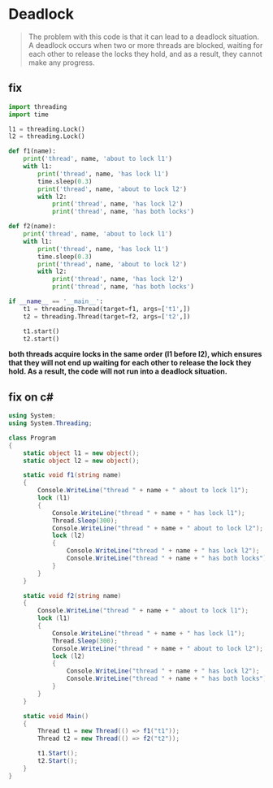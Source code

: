 # Deadlock
> The problem with this code is that it can lead to a deadlock situation. A deadlock occurs when two or more threads are blocked, waiting for each other to release the locks they hold, and as a result, they cannot make any progress.

## fix
```python
import threading
import time

l1 = threading.Lock()
l2 = threading.Lock()

def f1(name):
    print('thread', name, 'about to lock l1')
    with l1:
        print('thread', name, 'has lock l1')
        time.sleep(0.3)
        print('thread', name, 'about to lock l2')
        with l2:
            print('thread', name, 'has lock l2')
            print('thread', name, 'has both locks')

def f2(name):
    print('thread', name, 'about to lock l1')
    with l1:
        print('thread', name, 'has lock l1')
        time.sleep(0.3)
        print('thread', name, 'about to lock l2')
        with l2:
            print('thread', name, 'has lock l2')
            print('thread', name, 'has both locks')

if __name__ == '__main__':
    t1 = threading.Thread(target=f1, args=['t1',])
    t2 = threading.Thread(target=f2, args=['t2',])

    t1.start()
    t2.start()

```
**both threads acquire locks in the same order (l1 before l2), which ensures that they will not end up waiting for each other to release the lock they hold. As a result, the code will not run into a deadlock situation.**

## fix on c#
```csharp
using System;
using System.Threading;

class Program
{
    static object l1 = new object();
    static object l2 = new object();

    static void f1(string name)
    {
        Console.WriteLine("thread " + name + " about to lock l1");
        lock (l1)
        {
            Console.WriteLine("thread " + name + " has lock l1");
            Thread.Sleep(300);
            Console.WriteLine("thread " + name + " about to lock l2");
            lock (l2)
            {
                Console.WriteLine("thread " + name + " has lock l2");
                Console.WriteLine("thread " + name + " has both locks");
            }
        }
    }

    static void f2(string name)
    {
        Console.WriteLine("thread " + name + " about to lock l1");
        lock (l1)
        {
            Console.WriteLine("thread " + name + " has lock l1");
            Thread.Sleep(300);
            Console.WriteLine("thread " + name + " about to lock l2");
            lock (l2)
            {
                Console.WriteLine("thread " + name + " has lock l2");
                Console.WriteLine("thread " + name + " has both locks");
            }
        }
    }

    static void Main()
    {
        Thread t1 = new Thread(() => f1("t1"));
        Thread t2 = new Thread(() => f2("t2"));

        t1.Start();
        t2.Start();
    }
}

```
